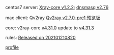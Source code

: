 centos7 server: [Xray-core v1.2.2](https://github.com/XTLS/Xray-core/releases/tag/v1.2.2); [dnsmasq v2.76 ](http://www.thekelleys.org.uk/dnsmasq/doc.html)

mac client: Qv2ray [Qv2ray v2.7.0-pre1 预览版](https://github.com/Qv2ray/Qv2ray/releases/tag/v2.7.0-pre1)

core: v2ray-core [v4.31.0](https://github.com/v2fly/v2ray-core/releases/tag/v4.31.0) update to [v4.31.3](https://github.com/v2fly/v2ray-core/releases/tag/v4.31.3)

rules: [Released on 202101210820](https://github.com/Loyalsoldier/v2ray-rules-dat/releases/tag/202101210820)

[profile](./../qv2ray-profile/20210121/qv2ray-routing-rules.json)